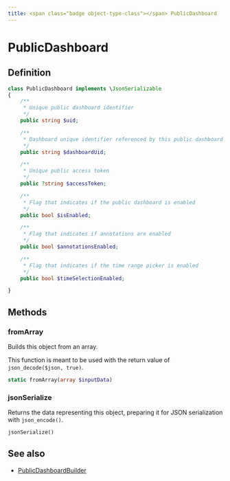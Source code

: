 ```yaml
---
title: <span class="badge object-type-class"></span> PublicDashboard
---
```

# <span class="badge object-type-class"></span> PublicDashboard

## Definition

```php
class PublicDashboard implements \JsonSerializable
{
    /**
     * Unique public dashboard identifier
     */
    public string $uid;

    /**
     * Dashboard unique identifier referenced by this public dashboard
     */
    public string $dashboardUid;

    /**
     * Unique public access token
     */
    public ?string $accessToken;

    /**
     * Flag that indicates if the public dashboard is enabled
     */
    public bool $isEnabled;

    /**
     * Flag that indicates if annotations are enabled
     */
    public bool $annotationsEnabled;

    /**
     * Flag that indicates if the time range picker is enabled
     */
    public bool $timeSelectionEnabled;

}
```
## Methods

### <span class="badge object-method"></span> fromArray

Builds this object from an array.

This function is meant to be used with the return value of `json_decode($json, true)`.

```php
static fromArray(array $inputData)
```

### <span class="badge object-method"></span> jsonSerialize

Returns the data representing this object, preparing it for JSON serialization with `json_encode()`.

```php
jsonSerialize()
```

## See also

 * <span class="badge builder"></span> [PublicDashboardBuilder](./builder-PublicDashboardBuilder.md)

